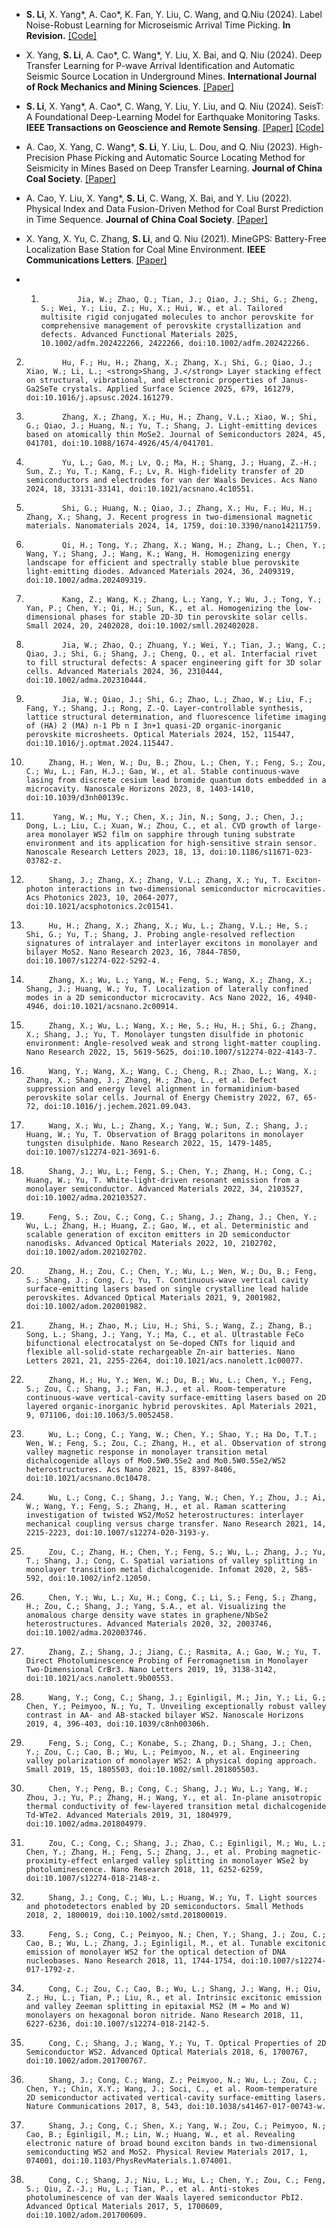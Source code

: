 - <strong>S. Li</strong>, X. Yang*, A. Cao*, K. Fan, Y. Liu, C. Wang, and Q.Niu (2024). Label Noise-Robust Learning for Microseismic Arrival Time Picking. <strong>In Revision.</strong> [[Code]](https://github.com/senli1073/LNRL)

- X. Yang, <strong>S. Li</strong>, A. Cao*, C. Wang*, Y. Liu, X. Bai, and Q. Niu (2024). Deep Transfer Learning for P-wave Arrival Identification and Automatic Seismic Source Location in Underground Mines. <strong>International Journal of Rock Mechanics and Mining Sciences</strong>. [[Paper]](https://doi.org/10.1016/j.ijrmms.2024.105888)

- <strong>S. Li</strong>, X. Yang*, A. Cao*, C. Wang, Y. Liu, Y. Liu, and Q. Niu (2024). SeisT: A Foundational Deep-Learning Model for Earthquake Monitoring Tasks. <strong>IEEE Transactions on Geoscience and Remote Sensing</strong>. [[Paper]](https://doi.org/10.1109/TGRS.2024.3371503) [[Code]](https://github.com/senli1073/SeisT)

- A. Cao, X. Yang, C. Wang*, <strong>S. Li</strong>, Y. Liu, L. Dou, and Q. Niu (2023). High-Precision Phase Picking and Automatic Source Locating Method for Seismicity in Mines Based on Deep Transfer Learning. <strong>Journal of China Coal Society</strong>. [[Paper]](https://doi.org/10.13225/j.cnki.jccs.2023.0095)

- A. Cao, Y. Liu, X. Yang*, <strong>S. Li</strong>, C. Wang, X. Bai, and Y. Liu (2022). Physical Index and Data Fusion-Driven Method for Coal Burst Prediction in Time Sequence. <strong>Journal of China Coal Society</strong>. [[Paper]](https://doi.org/10.13225/j.cnki.jccs.2022.0680)

- X. Yang, X. Yu, C. Zhang, <strong>S. Li</strong>, and Q. Niu (2021). MineGPS: Battery-Free Localization Base Station for Coal Mine Environment. <strong>IEEE Communications Letters</strong>. [[Paper]](https://doi.org/10.1109/LCOMM.2021.3081593)

- 1.             Jia, W.; Zhao, Q.; Tian, J.; Qiao, J.; Shi, G.; Zheng, S.; Wei, Y.; Liu, Z.; Hu, X.; Hui, W., et al. Tailored multisite rigid conjugated molecules to anchor perovskite for comprehensive management of perovskite crystallization and defects. Advanced Functional Materials 2025, 10.1002/adfm.202422266, 2422266, doi:10.1002/adfm.202422266.

2.             Hu, F.; Hu, H.; Zhang, X.; Zhang, X.; Shi, G.; Qiao, J.; Xiao, W.; Li, L.; <strong>Shang, J.</strong> Layer stacking effect on structural, vibrational, and electronic properties of Janus-Ga2SeTe crystals. Applied Surface Science 2025, 679, 161279, doi:10.1016/j.apsusc.2024.161279.

3.             Zhang, X.; Zhang, X.; Hu, H.; Zhang, V.L.; Xiao, W.; Shi, G.; Qiao, J.; Huang, N.; Yu, T.; Shang, J. Light-emitting devices based on atomically thin MoSe2. Journal of Semiconductors 2024, 45, 041701, doi:10.1088/1674-4926/45/4/041701.

4.             Yu, L.; Gao, M.; Lv, Q.; Ma, H.; Shang, J.; Huang, Z.-H.; Sun, Z.; Yu, T.; Kang, F.; Lv, R. High-fidelity transfer of 2D semiconductors and electrodes for van der Waals Devices. Acs Nano 2024, 18, 33131-33141, doi:10.1021/acsnano.4c10551.

5.             Shi, G.; Huang, N.; Qiao, J.; Zhang, X.; Hu, F.; Hu, H.; Zhang, X.; Shang, J. Recent progress in two-dimensional magnetic materials. Nanomaterials 2024, 14, 1759, doi:10.3390/nano14211759.

6.             Qi, H.; Tong, Y.; Zhang, X.; Wang, H.; Zhang, L.; Chen, Y.; Wang, Y.; Shang, J.; Wang, K.; Wang, H. Homogenizing energy landscape for efficient and spectrally stable blue perovskite light-emitting diodes. Advanced Materials 2024, 36, 2409319, doi:10.1002/adma.202409319.

7.             Kang, Z.; Wang, K.; Zhang, L.; Yang, Y.; Wu, J.; Tong, Y.; Yan, P.; Chen, Y.; Qi, H.; Sun, K., et al. Homogenizing the low-dimensional phases for stable 2D-3D tin perovskite solar cells. Small 2024, 20, 2402028, doi:10.1002/smll.202402028.

8.             Jia, W.; Zhao, Q.; Zhuang, Y.; Wei, Y.; Tian, J.; Wang, C.; Qiao, J.; Shi, G.; Shang, J.; Cheng, Q., et al. Interfacial rivet to fill structural defects: A spacer engineering gift for 3D solar cells. Advanced Materials 2024, 36, 2310444, doi:10.1002/adma.202310444.

9.             Jia, W.; Qiao, J.; Shi, G.; Zhao, L.; Zhao, W.; Liu, F.; Fang, Y.; Shang, J.; Rong, Z.-Q. Layer-controllable synthesis, lattice structural determination, and fluorescence lifetime imaging of (HA) 2 (MA) n-1 Pb n I 3n+1 quasi-2D organic-inorganic perovskite microsheets. Optical Materials 2024, 152, 115447, doi:10.1016/j.optmat.2024.115447.

10.          Zhang, H.; Wen, W.; Du, B.; Zhou, L.; Chen, Y.; Feng, S.; Zou, C.; Wu, L.; Fan, H.J.; Gao, W., et al. Stable continuous-wave lasing from discrete cesium lead bromide quantum dots embedded in a microcavity. Nanoscale Horizons 2023, 8, 1403-1410, doi:10.1039/d3nh00139c.

11.           Yang, W.; Mu, Y.; Chen, X.; Jin, N.; Song, J.; Chen, J.; Dong, L.; Liu, C.; Xuan, W.; Zhou, C., et al. CVD growth of large-area monolayer WS2 film on sapphire through tuning substrate environment and its application for high-sensitive strain sensor. Nanoscale Research Letters 2023, 18, 13, doi:10.1186/s11671-023-03782-z.

12.          Shang, J.; Zhang, X.; Zhang, V.L.; Zhang, X.; Yu, T. Exciton-photon interactions in two-dimensional semiconductor microcavities. Acs Photonics 2023, 10, 2064-2077, doi:10.1021/acsphotonics.2c01541.

13.          Hu, H.; Zhang, X.; Zhang, X.; Wu, L.; Zhang, V.L.; He, S.; Shi, G.; Yu, T.; Shang, J. Probing angle-resolved reflection signatures of intralayer and interlayer excitons in monolayer and bilayer MoS2. Nano Research 2023, 16, 7844-7850, doi:10.1007/s12274-022-5292-4.

14.          Zhang, X.; Wu, L.; Yang, W.; Feng, S.; Wang, X.; Zhang, X.; Shang, J.; Huang, W.; Yu, T. Localization of laterally confined modes in a 2D semiconductor microcavity. Acs Nano 2022, 16, 4940-4946, doi:10.1021/acsnano.2c00914.

15.          Zhang, X.; Wu, L.; Wang, X.; He, S.; Hu, H.; Shi, G.; Zhang, X.; Shang, J.; Yu, T. Monolayer tungsten disulfide in photonic environment: Angle-resolved weak and strong light-matter coupling. Nano Research 2022, 15, 5619-5625, doi:10.1007/s12274-022-4143-7.

16.          Wang, Y.; Wang, X.; Wang, C.; Cheng, R.; Zhao, L.; Wang, X.; Zhang, X.; Shang, J.; Zhang, H.; Zhao, L., et al. Defect suppression and energy level alignment in formamidinium-based perovskite solar cells. Journal of Energy Chemistry 2022, 67, 65-72, doi:10.1016/j.jechem.2021.09.043.

17.          Wang, X.; Wu, L.; Zhang, X.; Yang, W.; Sun, Z.; Shang, J.; Huang, W.; Yu, T. Observation of Bragg polaritons in monolayer tungsten disulphide. Nano Research 2022, 15, 1479-1485, doi:10.1007/s12274-021-3691-6.

18.          Shang, J.; Wu, L.; Feng, S.; Chen, Y.; Zhang, H.; Cong, C.; Huang, W.; Yu, T. White-light-driven resonant emission from a monolayer semiconductor. Advanced Materials 2022, 34, 2103527, doi:10.1002/adma.202103527.

19.          Feng, S.; Zou, C.; Cong, C.; Shang, J.; Zhang, J.; Chen, Y.; Wu, L.; Zhang, H.; Huang, Z.; Gao, W., et al. Deterministic and scalable generation of exciton emitters in 2D semiconductor nanodisks. Advanced Optical Materials 2022, 10, 2102702, doi:10.1002/adom.202102702.

20.          Zhang, H.; Zou, C.; Chen, Y.; Wu, L.; Wen, W.; Du, B.; Feng, S.; Shang, J.; Cong, C.; Yu, T. Continuous-wave vertical cavity surface-emitting lasers based on single crystalline lead halide perovskites. Advanced Optical Materials 2021, 9, 2001982, doi:10.1002/adom.202001982.

21.          Zhang, H.; Zhao, M.; Liu, H.; Shi, S.; Wang, Z.; Zhang, B.; Song, L.; Shang, J.; Yang, Y.; Ma, C., et al. Ultrastable FeCo bifunctional electrocatalyst on Se-doped CNTs for liquid and flexible all-solid-state rechargeable Zn-air batteries. Nano Letters 2021, 21, 2255-2264, doi:10.1021/acs.nanolett.1c00077.

22.          Zhang, H.; Hu, Y.; Wen, W.; Du, B.; Wu, L.; Chen, Y.; Feng, S.; Zou, C.; Shang, J.; Fan, H.J., et al. Room-temperature continuous-wave vertical-cavity surface-emitting lasers based on 2D layered organic-inorganic hybrid perovskites. Apl Materials 2021, 9, 071106, doi:10.1063/5.0052458.

23.          Wu, L.; Cong, C.; Yang, W.; Chen, Y.; Shao, Y.; Ha Do, T.T.; Wen, W.; Feng, S.; Zou, C.; Zhang, H., et al. Observation of strong valley magnetic response in monolayer transition metal dichalcogenide alloys of Mo0.5W0.5Se2 and Mo0.5W0.5Se2/WS2 heterostructures. Acs Nano 2021, 15, 8397-8406, doi:10.1021/acsnano.0c10478.

24.          Wu, L.; Cong, C.; Shang, J.; Yang, W.; Chen, Y.; Zhou, J.; Ai, W.; Wang, Y.; Feng, S.; Zhang, H., et al. Raman scattering investigation of twisted WS2/MoS2 heterostructures: interlayer mechanical coupling versus charge transfer. Nano Research 2021, 14, 2215-2223, doi:10.1007/s12274-020-3193-y.

25.          Zou, C.; Zhang, H.; Chen, Y.; Feng, S.; Wu, L.; Zhang, J.; Yu, T.; Shang, J.; Cong, C. Spatial variations of valley splitting in monolayer transition metal dichalcogenide. Infomat 2020, 2, 585-592, doi:10.1002/inf2.12050.

26.          Chen, Y.; Wu, L.; Xu, H.; Cong, C.; Li, S.; Feng, S.; Zhang, H.; Zou, C.; Shang, J.; Yang, S.A., et al. Visualizing the anomalous charge density wave states in graphene/NbSe2 heterostructures. Advanced Materials 2020, 32, 2003746, doi:10.1002/adma.202003746.

27.          Zhang, Z.; Shang, J.; Jiang, C.; Rasmita, A.; Gao, W.; Yu, T. Direct Photoluminescence Probing of Ferromagnetism in Monolayer Two-Dimensional CrBr3. Nano Letters 2019, 19, 3138-3142, doi:10.1021/acs.nanolett.9b00553.

28.          Wang, Y.; Cong, C.; Shang, J.; Eginligil, M.; Jin, Y.; Li, G.; Chen, Y.; Peimyoo, N.; Yu, T. Unveiling exceptionally robust valley contrast in AA- and AB-stacked bilayer WS2. Nanoscale Horizons 2019, 4, 396-403, doi:10.1039/c8nh00306h.

29.          Feng, S.; Cong, C.; Konabe, S.; Zhang, D.; Shang, J.; Chen, Y.; Zou, C.; Cao, B.; Wu, L.; Peimyoo, N., et al. Engineering valley polarization of monolayer WS2: A physical doping approach. Small 2019, 15, 1805503, doi:10.1002/smll.201805503.

30.          Chen, Y.; Peng, B.; Cong, C.; Shang, J.; Wu, L.; Yang, W.; Zhou, J.; Yu, P.; Zhang, H.; Wang, Y., et al. In-plane anisotropic thermal conductivity of few-layered transition metal dichalcogenide Td-WTe2. Advanced Materials 2019, 31, 1804979, doi:10.1002/adma.201804979.

31.          Zou, C.; Cong, C.; Shang, J.; Zhao, C.; Eginligil, M.; Wu, L.; Chen, Y.; Zhang, H.; Feng, S.; Zhang, J., et al. Probing magnetic-proximity-effect enlarged valley splitting in monolayer WSe2 by photoluminescence. Nano Research 2018, 11, 6252-6259, doi:10.1007/s12274-018-2148-z.

32.          Shang, J.; Cong, C.; Wu, L.; Huang, W.; Yu, T. Light sources and photodetectors enabled by 2D semiconductors. Small Methods 2018, 2, 1800019, doi:10.1002/smtd.201800019.

33.          Feng, S.; Cong, C.; Peimyoo, N.; Chen, Y.; Shang, J.; Zou, C.; Cao, B.; Wu, L.; Zhang, J.; Eginligil, M., et al. Tunable excitonic emission of monolayer WS2 for the optical detection of DNA nucleobases. Nano Research 2018, 11, 1744-1754, doi:10.1007/s12274-017-1792-z.

34.          Cong, C.; Zou, C.; Cao, B.; Wu, L.; Shang, J.; Wang, H.; Qiu, Z.; Hu, L.; Tian, P.; Liu, R., et al. Intrinsic excitonic emission and valley Zeeman splitting in epitaxial MS2 (M = Mo and W) monolayers on hexagonal boron nitride. Nano Research 2018, 11, 6227-6236, doi:10.1007/s12274-018-2142-5.

35.          Cong, C.; Shang, J.; Wang, Y.; Yu, T. Optical Properties of 2D Semiconductor WS2. Advanced Optical Materials 2018, 6, 1700767, doi:10.1002/adom.201700767.

36.          Shang, J.; Cong, C.; Wang, Z.; Peimyoo, N.; Wu, L.; Zou, C.; Chen, Y.; Chin, X.Y.; Wang, J.; Soci, C., et al. Room-temperature 2D semiconductor activated vertical-cavity surface-emitting lasers. Nature Communications 2017, 8, 543, doi:10.1038/s41467-017-00743-w.

37.          Shang, J.; Cong, C.; Shen, X.; Yang, W.; Zou, C.; Peimyoo, N.; Cao, B.; Eginligil, M.; Lin, W.; Huang, W., et al. Revealing electronic nature of broad bound exciton bands in two-dimensional semiconducting WS2 and MoS2. Physical Review Materials 2017, 1, 074001, doi:10.1103/PhysRevMaterials.1.074001.

38.          Cong, C.; Shang, J.; Niu, L.; Wu, L.; Chen, Y.; Zou, C.; Feng, S.; Qiu, Z.-J.; Hu, L.; Tian, P., et al. Anti-stokes photoluminescence of van der Waals layered semiconductor PbI2. Advanced Optical Materials 2017, 5, 1700609, doi:10.1002/adom.201700609.

